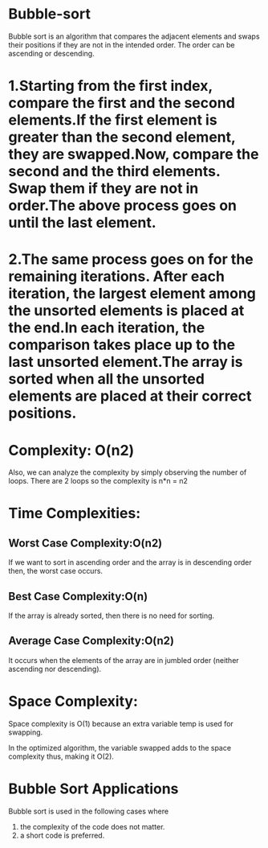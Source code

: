 # Bubble-sort

Bubble sort is an algorithm that compares the adjacent elements and swaps their positions if they are not in the intended order. The order can be ascending or descending.

# 1.Starting from the first index, compare the first and the second elements.If the first element is greater than the second element, they are swapped.Now, compare the second and the third elements. Swap them if they are not in order.The above process goes on until the last element.

# 2.The same process goes on for the remaining iterations. After each iteration, the largest element among the unsorted elements is placed at the end.In each iteration, the comparison takes place up to the last unsorted element.The array is sorted when all the unsorted elements are placed at their correct positions.




# Complexity: O(n2)

Also, we can analyze the complexity by simply observing the number of loops. There are 2 loops so the complexity is n*n = n2
# Time Complexities:

## Worst Case Complexity:O(n2)
If we want to sort in ascending order and the array is in descending order then, the worst case occurs.

## Best Case Complexity:O(n)
If the array is already sorted, then there is no need for sorting.

## Average Case Complexity:O(n2)
It occurs when the elements of the array are in jumbled order (neither ascending nor descending).

# Space Complexity:
Space complexity is O(1) because an extra variable temp is used for swapping.

In the optimized algorithm, the variable swapped adds to the space complexity thus, making it O(2).


# Bubble Sort Applications
Bubble sort is used in the following cases where

1. the complexity of the code does not matter.
2. a short code is preferred.
